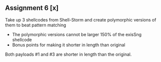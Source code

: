 ## Assignment 6 [x]
Take up 3 shellcodes from Shell-Storm and create polymorphic versions of them to beat pattern matching

- The polymorphic versions cannot be larger 
150% of the exisSng shellcode
- Bonus points for making it shorter in length 
than original


Both payloads #1 and #3 are shorter in length than the original.